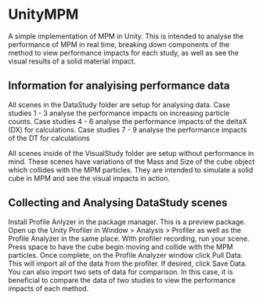 # UnityMPM
A simple implementation of MPM in Unity. This is intended to analyse the performance of MPM in real time,
breaking down components of the method to view performance impacts for each study, as well as see the visual results
of a solid material impact.

## Information for analyising performance data
All scenes in the DataStudy folder are setup for analysing data.
Case studies 1 - 3 analyse the performance impacts on increasing particle counts.
Case studies 4 - 6 analyse the performance impacts of the deltaX (DX) for calculations.
Case studies 7 - 9 analyse the performance impacts of the DT for calculations

All scenes inside of the VisualStudy folder are setup without performance in mind.
These scenes have variations of the Mass and Size of the cube object which collides with the MPM particles.
They are intended to simulate a solid cube in MPM and see the visual impacts in action.

## Collecting and Analysing DataStudy scenes
Install Profile Anlyzer in the package manager. This is a preview package.
Open up the Unity Profiler in Window > Analysis > Profiler as well as the Profile Analyzer in the same place.
With profiler recording, run your scene. Press space to have the cube begin moving and collide with the MPM particles.
Once complete, on the Profile Analyzer window click Pull Data. This will import all of the data from the profiler.
If desired, click Save Data. You can also import two sets of data for comparison. In this case, it is beneficial to compare the data
of two studies to view the performance impacts of each method.
